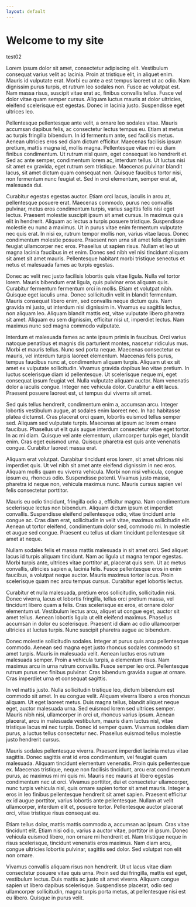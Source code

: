 ```yaml
---
layout: default
---
```


# Welcome to my site

test02

Lorem ipsum dolor sit amet, consectetur adipiscing elit. Vestibulum consequat varius velit ac lacinia. Proin at tristique elit, in aliquet enim. Mauris id vulputate erat. Morbi eu ante a est tempus laoreet ut ac odio. Nam dignissim purus turpis, et rutrum leo sodales non. Fusce ac volutpat est. Nam massa risus, suscipit vitae erat ac, finibus convallis tellus. Fusce vel dolor vitae quam semper cursus. Aliquam luctus mauris at dolor ultricies, eleifend scelerisque est egestas. Donec in lacinia justo. Suspendisse eget ultrices leo.

Pellentesque pellentesque ante velit, a ornare leo sodales vitae. Mauris accumsan dapibus felis, ac consectetur lectus tempus eu. Etiam at metus ac turpis fringilla bibendum. In id fermentum ante, sed facilisis metus. Aenean ultricies eros sed diam dictum efficitur. Maecenas facilisis ipsum pretium, mattis magna id, mollis magna. Pellentesque vitae mi eu diam finibus condimentum. Ut rutrum nisl quam, eget consequat leo hendrerit et. Sed ac ante semper, condimentum lorem ac, interdum tellus. Ut luctus nisi sit amet ex gravida, eget rutrum sem tristique. Maecenas pulvinar blandit lacus, sit amet dictum quam consequat non. Quisque faucibus tortor nisi, non fermentum nunc feugiat et. Sed in orci elementum, semper erat at, malesuada dui.

Curabitur egestas egestas auctor. Etiam orci lacus, iaculis in arcu at, pellentesque posuere erat. Maecenas commodo, purus nec convallis pulvinar, metus eros condimentum turpis, varius sagittis felis nisi eget lectus. Praesent molestie suscipit ipsum sit amet cursus. In maximus quis elit in hendrerit. Aliquam ac lectus a turpis posuere tristique. Suspendisse molestie eu nunc a maximus. Ut in purus vitae enim fermentum vulputate nec quis erat. In nisi ex, rutrum tempor mollis non, varius vitae lacus. Donec condimentum molestie posuere. Praesent non urna sit amet felis dignissim feugiat ullamcorper nec eros. Phasellus ut sapien risus. Nullam et leo ut magna lacinia faucibus in et enim. Donec sed nibh vel nisi tincidunt aliquam sit amet sit amet mauris. Pellentesque habitant morbi tristique senectus et netus et malesuada fames ac turpis egestas.

Donec ac velit nec justo facilisis lobortis quis vitae ligula. Nulla vel tortor lorem. Mauris bibendum erat ligula, quis pulvinar eros aliquam quis. Curabitur fermentum fermentum orci in mollis. Etiam et volutpat nibh. Quisque eget iaculis urna. Donec sollicitudin velit in blandit fermentum. Mauris consequat libero enim, sed convallis neque dictum quis. Nam gravida mi justo, ut interdum nisi dignissim in. Vivamus eu sagittis lectus, non aliquam leo. Aliquam blandit mattis est, vitae vulputate libero pharetra sit amet. Aliquam eu sem dignissim, efficitur nisi ut, imperdiet lectus. Nam maximus nunc sed magna commodo vulputate.

Interdum et malesuada fames ac ante ipsum primis in faucibus. Orci varius natoque penatibus et magnis dis parturient montes, nascetur ridiculus mus. Morbi et mauris tellus. Nunc sed porta neque. Maecenas consectetur ex mauris, vel interdum turpis laoreet elementum. Maecenas felis purus, tempus faucibus nunc at, condimentum aliquam turpis. Aliquam ut ex sit amet ex vulputate sollicitudin. Vivamus gravida dapibus leo vitae pretium. In luctus scelerisque diam id pellentesque. Ut scelerisque neque mi, eget consequat ipsum feugiat vel. Nulla vulputate aliquam auctor. Nam venenatis dolor a iaculis congue. Integer nec vehicula dolor. Curabitur a elit lacus. Praesent posuere laoreet est, ut tempus dui viverra sit amet.

Sed quis tellus hendrerit, condimentum enim a, accumsan arcu. Integer lobortis vestibulum augue, at sodales enim laoreet nec. In hac habitasse platea dictumst. Cras placerat orci quam, lobortis euismod tellus semper sed. Aliquam sed vulputate turpis. Maecenas at ipsum ac lorem ornare faucibus. Phasellus ut elit quis augue interdum consectetur vitae eget tortor. In ac mi diam. Quisque vel ante elementum, ullamcorper turpis eget, blandit enim. Cras eget euismod urna. Quisque pharetra est quis ante venenatis congue. Curabitur laoreet massa erat.

Aliquam erat volutpat. Curabitur tincidunt eros lorem, sit amet ultrices nisi imperdiet quis. Ut vel nibh sit amet ante eleifend dignissim in nec eros. Aliquam mollis quam eu viverra vehicula. Morbi non nisi vehicula, congue ipsum eu, rhoncus odio. Suspendisse potenti. Vivamus justo massa, pharetra id neque non, vehicula maximus nunc. Mauris cursus sapien vel felis consectetur porttitor.

Mauris eu odio tincidunt, fringilla odio a, efficitur magna. Nam condimentum scelerisque lectus non bibendum. Aliquam dictum ipsum et imperdiet convallis. Suspendisse eleifend pellentesque odio, vitae tincidunt ante congue ac. Cras diam erat, sollicitudin in velit vitae, maximus sollicitudin elit. Aenean ut tortor eleifend, condimentum dolor sed, commodo mi. In molestie et augue sed congue. Praesent eu tellus ut diam tincidunt pellentesque sit amet at neque.

Nullam sodales felis et massa mattis malesuada in sit amet orci. Sed aliquet lacus id turpis aliquam tincidunt. Nam ac ligula ut magna tempor egestas. Morbi turpis ante, ultrices vitae porttitor at, placerat quis sem. Ut ac metus convallis, ultricies sapien a, lacinia felis. Fusce pellentesque eros in enim faucibus, a volutpat neque auctor. Mauris maximus tortor lacus. Proin scelerisque quam nec arcu tempus cursus. Curabitur eget lobortis lectus.

Curabitur et nulla malesuada, pretium eros sollicitudin, sollicitudin nisi. Donec viverra, lacus et lobortis fringilla, tellus orci pretium massa, vel tincidunt libero quam a felis. Cras scelerisque ex eros, et ornare dolor elementum ut. Vestibulum lectus arcu, aliquet ut congue eget, auctor sit amet tellus. Aenean lobortis ligula ut elit eleifend maximus. Phasellus accumsan in dolor eu scelerisque. Praesent id diam ac odio ullamcorper ultricies at luctus turpis. Nunc suscipit pharetra augue ac bibendum.

Donec molestie sollicitudin sodales. Integer at purus quis arcu pellentesque commodo. Aenean sed magna eget justo rhoncus sodales commodo sit amet turpis. Mauris in malesuada velit. Aenean luctus eros rutrum malesuada semper. Proin a vehicula turpis, a elementum risus. Nam maximus arcu in urna rutrum convallis. Fusce semper leo orci. Pellentesque rutrum purus nec finibus pulvinar. Cras bibendum gravida augue at ornare. Cras imperdiet urna et consequat sagittis.

In vel mattis justo. Nulla sollicitudin tristique leo, dictum bibendum est commodo sit amet. In eu congue velit. Aliquam viverra libero a eros rhoncus aliquam. Ut eget laoreet metus. Duis magna tellus, blandit aliquet neque eget, auctor malesuada urna. Sed euismod lorem sed ultrices semper. Mauris nibh nisi, ullamcorper in orci ut, rhoncus varius ipsum. Aenean placerat, arcu in malesuada vestibulum, mauris diam luctus nisl, vitae tristique lacus mi nec turpis. Donec id semper quam. Vivamus sodales diam purus, a luctus tellus consectetur nec. Phasellus euismod tellus molestie justo hendrerit cursus.

Mauris sodales pellentesque viverra. Praesent imperdiet lacinia metus vitae sagittis. Donec sagittis erat id eros condimentum, vel feugiat quam malesuada. Aliquam tincidunt elementum venenatis. Proin quis pellentesque ex. Maecenas tristique, neque non facilisis tincidunt, arcu erat condimentum purus, ac maximus mi mi quis mi. Mauris nec mauris at libero egestas condimentum nec ut orci. Vivamus porttitor, dui et consectetur ullamcorper, nunc turpis vehicula nisl, quis ornare sapien tortor sit amet mauris. Integer a eros in leo finibus pellentesque hendrerit sit amet sapien. Praesent efficitur ex id augue porttitor, varius lobortis ante pellentesque. Nullam at velit ullamcorper, interdum elit et, posuere tortor. Pellentesque auctor placerat orci, vitae tristique risus consequat eu.

Etiam tellus dolor, mattis mattis commodo a, accumsan ac ipsum. Cras vitae tincidunt elit. Etiam nisi odio, varius a auctor vitae, porttitor in ipsum. Donec vehicula euismod libero, non ornare mi hendrerit et. Nam tristique neque in risus scelerisque, tincidunt venenatis eros maximus. Nam diam arcu, congue ultricies lobortis pulvinar, sagittis sed dolor. Sed volutpat non elit non ornare.

Vivamus convallis aliquam risus non hendrerit. Ut ut lacus vitae diam consectetur posuere vitae quis urna. Proin sed dui fringilla, mattis est eget, vestibulum lectus. Duis mattis ac justo sit amet viverra. Aliquam congue sapien ut libero dapibus scelerisque. Suspendisse placerat, odio sed ullamcorper sollicitudin, magna turpis porta metus, at pellentesque nisi est eu libero. Quisque in purus velit.